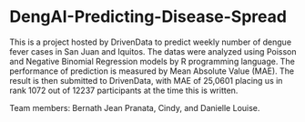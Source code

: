 # DengAI-Predicting-Disease-Spread
This is a project hosted by DrivenData to predict weekly number of dengue fever cases in San Juan and Iquitos. 
The datas were analyzed using Poisson and Negative Binomial Regression models by R programming language.
The performance of prediction is measured by Mean Absolute Value (MAE). 
The result is then submitted to DrivenData, with MAE of 25,0601 placing us in rank 1072 out of 12237 participants at the time this is written.

Team members: Bernath Jean Pranata, Cindy, and Danielle Louise.
